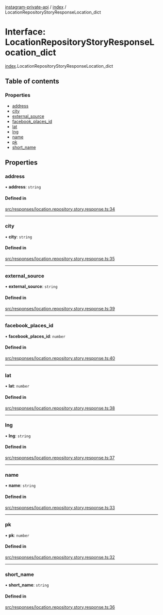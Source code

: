 [instagram-private-api](../../README.md) / [index](../../modules/index.md) / LocationRepositoryStoryResponseLocation_dict

# Interface: LocationRepositoryStoryResponseLocation\_dict

[index](../../modules/index.md).LocationRepositoryStoryResponseLocation_dict

## Table of contents

### Properties

- [address](LocationRepositoryStoryResponseLocation_dict.md#address)
- [city](LocationRepositoryStoryResponseLocation_dict.md#city)
- [external\_source](LocationRepositoryStoryResponseLocation_dict.md#external_source)
- [facebook\_places\_id](LocationRepositoryStoryResponseLocation_dict.md#facebook_places_id)
- [lat](LocationRepositoryStoryResponseLocation_dict.md#lat)
- [lng](LocationRepositoryStoryResponseLocation_dict.md#lng)
- [name](LocationRepositoryStoryResponseLocation_dict.md#name)
- [pk](LocationRepositoryStoryResponseLocation_dict.md#pk)
- [short\_name](LocationRepositoryStoryResponseLocation_dict.md#short_name)

## Properties

### address

• **address**: `string`

#### Defined in

[src/responses/location.repository.story.response.ts:34](https://github.com/Nerixyz/instagram-private-api/blob/0e0721c/src/responses/location.repository.story.response.ts#L34)

___

### city

• **city**: `string`

#### Defined in

[src/responses/location.repository.story.response.ts:35](https://github.com/Nerixyz/instagram-private-api/blob/0e0721c/src/responses/location.repository.story.response.ts#L35)

___

### external\_source

• **external\_source**: `string`

#### Defined in

[src/responses/location.repository.story.response.ts:39](https://github.com/Nerixyz/instagram-private-api/blob/0e0721c/src/responses/location.repository.story.response.ts#L39)

___

### facebook\_places\_id

• **facebook\_places\_id**: `number`

#### Defined in

[src/responses/location.repository.story.response.ts:40](https://github.com/Nerixyz/instagram-private-api/blob/0e0721c/src/responses/location.repository.story.response.ts#L40)

___

### lat

• **lat**: `number`

#### Defined in

[src/responses/location.repository.story.response.ts:38](https://github.com/Nerixyz/instagram-private-api/blob/0e0721c/src/responses/location.repository.story.response.ts#L38)

___

### lng

• **lng**: `string`

#### Defined in

[src/responses/location.repository.story.response.ts:37](https://github.com/Nerixyz/instagram-private-api/blob/0e0721c/src/responses/location.repository.story.response.ts#L37)

___

### name

• **name**: `string`

#### Defined in

[src/responses/location.repository.story.response.ts:33](https://github.com/Nerixyz/instagram-private-api/blob/0e0721c/src/responses/location.repository.story.response.ts#L33)

___

### pk

• **pk**: `number`

#### Defined in

[src/responses/location.repository.story.response.ts:32](https://github.com/Nerixyz/instagram-private-api/blob/0e0721c/src/responses/location.repository.story.response.ts#L32)

___

### short\_name

• **short\_name**: `string`

#### Defined in

[src/responses/location.repository.story.response.ts:36](https://github.com/Nerixyz/instagram-private-api/blob/0e0721c/src/responses/location.repository.story.response.ts#L36)
